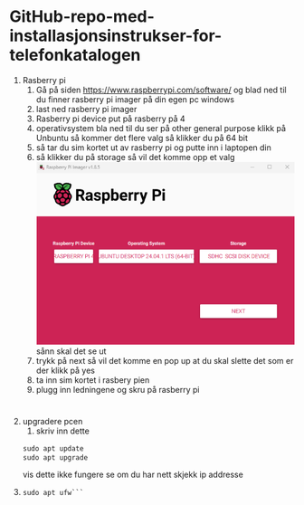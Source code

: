 # GitHub-repo-med-installasjonsinstrukser-for-telefonkatalogen
 
1. Rasberry pi
    1. Gå på siden https://www.raspberrypi.com/software/ og blad ned til du finner rasberry pi imager på din egen pc windows 
    2. last ned rasberry pi imager
    3. Rasberry pi device put på rasberry på 4
    4. operativsystem bla ned til du ser på other general purpose klikk på Unbuntu så kommer det flere valg så klikker du på 64 bit
    5. så tar du sim kortet ut av rasberry pi og putte inn i laptopen din
    6. så klikker du på storage så vil det komme opp et valg
    ![sånn skal det se ut](image.png)
    sånn skal det se ut
    7. trykk på next så vil det komme en pop up at du skal slette det som er der klikk på yes
    8. ta inn sim kortet i rasbery pien
    9.  plugg inn ledningene og skru på rasberry pi 
    
#
2. upgradere pcen
    1. skriv inn dette
    ```shell
    sudo apt update
    sudo apt upgrade
    ```
    vis dette ikke fungere 
    se om du har nett
    skjekk ip addresse
3.
    ```shell 
    sudo apt ufw```